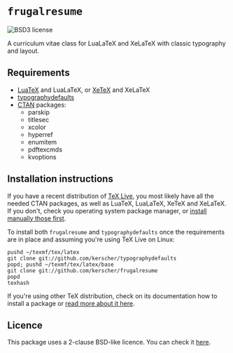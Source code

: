 # ```frugalresume```

![BSD3 license](https://img.shields.io/badge/licence-BSD%202--clause-blue.svg)

A curriculum vitae class for LuaLaTeX and XeLaTeX with classic typography and layout.

## Requirements

* [LuaTeX](http://luatex.org/) and LuaLaTeX, or [XeTeX](http://xetex.sourceforge.net/) and XeLaTeX
* [typographydefaults](https://github.com/kerscher/typographydefaults)
* [CTAN](http://www.ctan.org/) packages:
    * parskip
    * titlesec
    * xcolor
    * hyperref
    * enumitem
    * pdftexcmds
    * kvoptions

## Installation instructions

If you have a recent distribution of [TeX Live](https://www.tug.org/texlive/), you most likely have all the needed CTAN packages, as well as LuaTeX, LuaLaTeX, XeTeX and XeLaTeX. If you don't, check you operating system package manager, or [install manually those first](https://en.wikibooks.org/wiki/LaTeX/Installing_Extra_Packages).

To install both ```frugalresume``` and ```typographydefaults``` once the requirements are in place and assuming you're using TeX Live on Linux:

```shell
pushd ~/texmf/tex/latex
git clone git://github.com/kerscher/typographydefaults
popd; pushd ~/texmf/tex/latex/base
git clone git://github.com/kerscher/frugalresume
popd
texhash
```

If you're using other TeX distribution, check on its documentation how to install a package or [read more about it here](https://en.wikibooks.org/wiki/LaTeX/Installing_Extra_Packages).

## Licence

This package uses a 2-clause BSD-like licence. You can check it [here](LICENCE.md).
